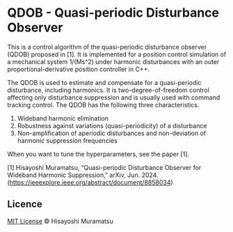 # QDOB - Quasi-periodic Disturbance Observer

This is a control algorithm of the quasi-periodic disturbance observer (QDOB) proposed in [1]. It is implemented for a position control simulation of a mechanical system 1/(Ms^2) under harmonic disturbances with an outer proportional-derivative position controller in C++.

The QDOB is used to estimate and compensate for a quasi-periodic disturbance, including harmonics. It is two-degree-of-freedom control affecting only disturbance suppression and is usually used with command tracking control. The QDOB has the following three characteristics.

1. Wideband harmonic elimination
2. Robustness against variations (quasi-periodicity) of a disturbance
3. Non-amplification of aperiodic disturbances and non-deviation of harmonic suppression frequencies

When you want to tune the hyperparameters, see the paper [1].

[1] Hisayoshi Muramatsu, “Quasi-periodic Disturbance Observer for Wideband Harmonic Suppression,” arXiv, Jun. 2024.
(https://ieeexplore.ieee.org/abstract/document/8858034)

## Licence

[MIT License](https://github.com/HisayoshiMuramatsu/PASF/blob/master/LICENSE) © Hisayoshi Muramatsu
